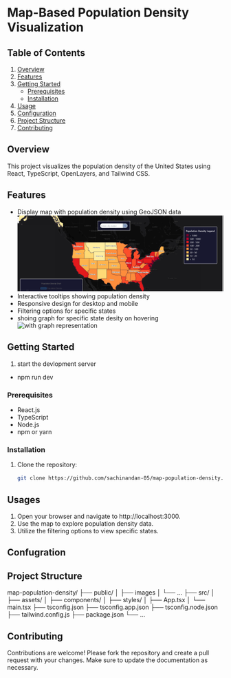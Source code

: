 # Map-Based Population Density Visualization

## Table of Contents
1. [Overview](#overview)
2. [Features](#features)
3. [Getting Started](#getting-started)
   - [Prerequisites](#prerequisites)
   - [Installation](#installation)
4. [Usage](#usage)
5. [Configuration](#configuration)
6. [Project Structure](#project-structure)
7. [Contributing](#contributing)


## Overview
This project visualizes the population density of the United States using React, TypeScript, OpenLayers, and Tailwind CSS.

## Features
- Display map with population density using GeoJSON data
![with searching feature](\src\assets\screenshot1.png)
- Interactive tooltips showing population density
- Responsive design for desktop and mobile
- Filtering options for specific states 
- shoing graph for specific state desity on hovering
![with graph representation ]("\src\assets\screenshot2.png")

## Getting Started
1. start the devlopment server
  - npm run dev

### Prerequisites
- React.js
- TypeScript
- Node.js
- npm or yarn

### Installation
1. Clone the repository:
   ```sh
   git clone https://github.com/sachinandan-05/map-population-density.git

## Usages
1. Open your browser and navigate to http://localhost:3000.
2. Use the map to explore population density data.
3. Utilize the filtering options to view specific states.

## Confugration

## Project Structure
map-population-density/
├── public/
│   ├── images
│   └── ...
├── src/
│   ├── assets/
│   ├── components/
│   ├── styles/
│   ├── App.tsx
│   └── main.tsx
├── tsconfig.json
├── tsconfig.app.json
├── tsconfig.node.json
├── tailwind.config.js
├── package.json
└── ...
## Contributing
Contributions are welcome! Please fork the repository and create a pull request with your changes. Make sure to update the documentation as necessary.

